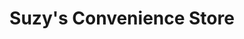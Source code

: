 ---
title: "Suzy's Convenience Store"
url: /faringdon/suzys-convenience-store/
shop: convenience
---